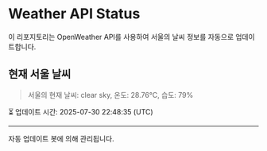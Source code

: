 
# Weather API Status

이 리포지토리는 OpenWeather API를 사용하여 서울의 날씨 정보를 자동으로 업데이트합니다.

## 현재 서울 날씨
> 서울의 현재 날씨: clear sky, 온도: 28.76°C, 습도: 79%

⏳ 업데이트 시간: 2025-07-30 22:48:35 (UTC)

---
자동 업데이트 봇에 의해 관리됩니다.
